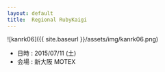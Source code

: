 ```yaml
---
layout: default
title:  Regional RubyKaigi
---
```


![kanrk06]({{ site.baseurl }}/assets/img/kanrk06.png)

* 日時 : 2015/07/11 (土)
* 会場 : 新大阪 MOTEX
